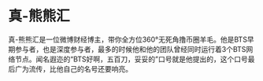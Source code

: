 # 

# 真-熊熊汇

真-熊熊汇是一位微博财经博主，带你全方位360°无死角撸币圈羊毛。他是BTS早期参与者，也是深度参与者，最多的时候他和他的团队曾经同时运行着3个BTS网络节点。闻名遐迩的“BTS好啊，五百刀，妥妥的”口号就是他提出的，这个口号最后广为流传，比他自己的名号还要响亮。

